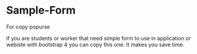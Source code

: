 # Sample-Form
For copy popurse

If you are students or worker that need simple form to use in application or webiste with bootstrap 4 
you can copy this one. It makes you save time.
